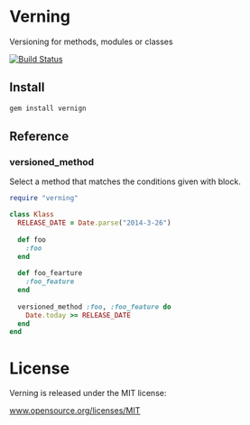 Verning
=========
Versioning for methods, modules or classes

[![Build Status](https://travis-ci.org/eccyan/verning.svg?branch=master)](https://travis-ci.org/eccyan/verning)

## Install
```sh
gem install vernign
```

## Reference
### versioned_method
Select a method that matches the conditions given with block.
```ruby
require "verning"

class Klass
  RELEASE_DATE = Date.parse("2014-3-26")
  
  def foo
    :foo
  end
  
  def foo_fearture
    :foo_feature
  end
  
  versioned_method :foo, :foo_feature do 
    Date.today >= RELEASE_DATE 
  end
end
```

# License
Verning is released under the MIT license:

www.opensource.org/licenses/MIT
